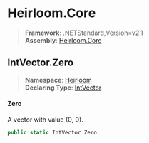 # Heirloom.Core

> **Framework**: .NETStandard,Version=v2.1  
> **Assembly**: [Heirloom.Core][0]  

## IntVector.Zero

> **Namespace**: [Heirloom][0]  
> **Declaring Type**: [IntVector][1]  

#### Zero

A vector with value (0, 0).

```cs
public static IntVector Zero
```

[0]: ../../../Heirloom.Core.md
[1]: ../IntVector.md

